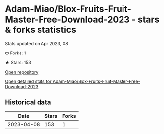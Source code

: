 # Adam-Miao/Blox-Fruits-Fruit-Master-Free-Download-2023 - stars & forks statistics

Stats updated on Apr 2023, 08

☋ Forks: 1

★ Stars: 153

[Open repository](https://github.com/Adam-Miao/Blox-Fruits-Fruit-Master-Free-Download-2023)

[Open detailed stats for Adam-Miao/Blox-Fruits-Fruit-Master-Free-Download-2023](https://reviewgithub.com/rep/Adam-Miao/Blox-Fruits-Fruit-Master-Free-Download-2023)

## Historical data
| Date | Stars | Forks |
|------|-------|-------|
| 2023-04-08 | 153 | 1 | 

